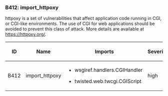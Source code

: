 <div id="b412-import-httpoxy" class="section" markdown="1">

### B412: import\_httpoxy

httpoxy is a set of vulnerabilities that affect application code running
in CGI, or CGI-like environments. The use of CGI for web applications
should be avoided to prevent this class of attack. More details are
available at
<a href="https://httpoxy.org/" class="reference external">https://httpoxy.org/</a>.

<table>
<colgroup>
<col style="width: 8%" />
<col style="width: 28%" />
<col style="width: 49%" />
<col style="width: 15%" />
</colgroup>
<thead>
<tr class="header">
<th><p>ID</p></th>
<th><p>Name</p></th>
<th><p>Imports</p></th>
<th><p>Severity</p></th>
</tr>
</thead>
<tbody>
<tr class="odd">
<td><p>B412</p></td>
<td><p>import_httpoxy</p></td>
<td><ul>
<li><p>wsgiref.handlers.CGIHandler</p></li>
<li><p>twisted.web.twcgi.CGIScript</p></li>
</ul></td>
<td><p>high</p></td>
</tr>
</tbody>
</table>

</div>
